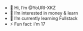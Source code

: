 - 👋 Hi, I’m @YoURI-XKZ
- 👀 I’m interested in money & learn
- 🌱 I’m currently learning Fullstack
- ⚡ Fun fact: i'm 17

<!---
YoURI-XKZ
--->

